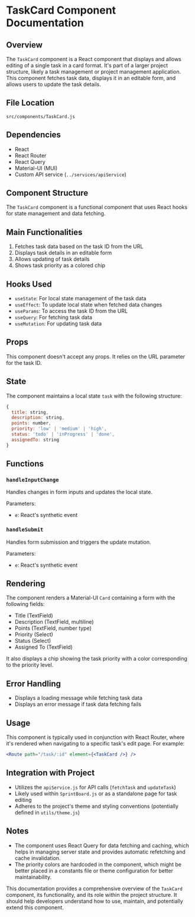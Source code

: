 # TaskCard Component Documentation

## Overview

The `TaskCard` component is a React component that displays and allows editing of a single task in a
card format. It's part of a larger project structure, likely a task management or project management
application. This component fetches task data, displays it in an editable form, and allows users to
update the task details.

## File Location

`src/components/TaskCard.js`

## Dependencies

-   React
-   React Router
-   React Query
-   Material-UI (MUI)
-   Custom API service (`../services/apiService`)

## Component Structure

The `TaskCard` component is a functional component that uses React hooks for state management and
data fetching.

## Main Functionalities

1. Fetches task data based on the task ID from the URL
2. Displays task details in an editable form
3. Allows updating of task details
4. Shows task priority as a colored chip

## Hooks Used

-   `useState`: For local state management of the task data
-   `useEffect`: To update local state when fetched data changes
-   `useParams`: To access the task ID from the URL
-   `useQuery`: For fetching task data
-   `useMutation`: For updating task data

## Props

This component doesn't accept any props. It relies on the URL parameter for the task ID.

## State

The component maintains a local state `task` with the following structure:

```javascript
{
  title: string,
  description: string,
  points: number,
  priority: 'low' | 'medium' | 'high',
  status: 'todo' | 'inProgress' | 'done',
  assignedTo: string
}
```

## Functions

### `handleInputChange`

Handles changes in form inputs and updates the local state.

Parameters:

-   `e`: React's synthetic event

### `handleSubmit`

Handles form submission and triggers the update mutation.

Parameters:

-   `e`: React's synthetic event

## Rendering

The component renders a Material-UI `Card` containing a form with the following fields:

-   Title (TextField)
-   Description (TextField, multiline)
-   Points (TextField, number type)
-   Priority (Select)
-   Status (Select)
-   Assigned To (TextField)

It also displays a chip showing the task priority with a color corresponding to the priority level.

## Error Handling

-   Displays a loading message while fetching task data
-   Displays an error message if task data fetching fails

## Usage

This component is typically used in conjunction with React Router, where it's rendered when
navigating to a specific task's edit page. For example:

```jsx
<Route path="/task/:id" element={<TaskCard />} />
```

## Integration with Project

-   Utilizes the `apiService.js` for API calls (`fetchTask` and `updateTask`)
-   Likely used within `SprintBoard.js` or as a standalone page for task editing
-   Adheres to the project's theme and styling conventions (potentially defined in `utils/theme.js`)

## Notes

-   The component uses React Query for data fetching and caching, which helps in managing server
    state and provides automatic refetching and cache invalidation.
-   The priority colors are hardcoded in the component, which might be better placed in a constants
    file or theme configuration for better maintainability.

This documentation provides a comprehensive overview of the `TaskCard` component, its functionality,
and its role within the project structure. It should help developers understand how to use,
maintain, and potentially extend this component.
